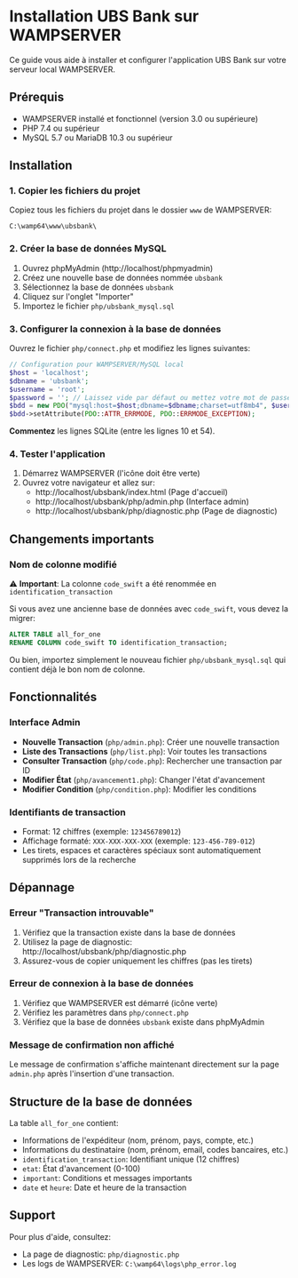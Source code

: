 # Installation UBS Bank sur WAMPSERVER

Ce guide vous aide à installer et configurer l'application UBS Bank sur votre serveur local WAMPSERVER.

## Prérequis

- WAMPSERVER installé et fonctionnel (version 3.0 ou supérieure)
- PHP 7.4 ou supérieur
- MySQL 5.7 ou MariaDB 10.3 ou supérieur

## Installation

### 1. Copier les fichiers du projet

Copiez tous les fichiers du projet dans le dossier `www` de WAMPSERVER:
```
C:\wamp64\www\ubsbank\
```

### 2. Créer la base de données MySQL

1. Ouvrez phpMyAdmin (http://localhost/phpmyadmin)
2. Créez une nouvelle base de données nommée `ubsbank`
3. Sélectionnez la base de données `ubsbank`
4. Cliquez sur l'onglet "Importer"
5. Importez le fichier `php/ubsbank_mysql.sql`

### 3. Configurer la connexion à la base de données

Ouvrez le fichier `php/connect.php` et modifiez les lignes suivantes:

```php
// Configuration pour WAMPSERVER/MySQL local
$host = 'localhost';
$dbname = 'ubsbank';
$username = 'root';
$password = ''; // Laissez vide par défaut ou mettez votre mot de passe MySQL
$bdd = new PDO("mysql:host=$host;dbname=$dbname;charset=utf8mb4", $username, $password);
$bdd->setAttribute(PDO::ATTR_ERRMODE, PDO::ERRMODE_EXCEPTION);
```

**Commentez** les lignes SQLite (entre les lignes 10 et 54).

### 4. Tester l'application

1. Démarrez WAMPSERVER (l'icône doit être verte)
2. Ouvrez votre navigateur et allez sur:
   - http://localhost/ubsbank/index.html (Page d'accueil)
   - http://localhost/ubsbank/php/admin.php (Interface admin)
   - http://localhost/ubsbank/php/diagnostic.php (Page de diagnostic)

## Changements importants

### Nom de colonne modifié

⚠️ **Important**: La colonne `code_swift` a été renommée en `identification_transaction`

Si vous avez une ancienne base de données avec `code_swift`, vous devez la migrer:

```sql
ALTER TABLE all_for_one 
RENAME COLUMN code_swift TO identification_transaction;
```

Ou bien, importez simplement le nouveau fichier `php/ubsbank_mysql.sql` qui contient déjà le bon nom de colonne.

## Fonctionnalités

### Interface Admin
- **Nouvelle Transaction** (`php/admin.php`): Créer une nouvelle transaction
- **Liste des Transactions** (`php/list.php`): Voir toutes les transactions
- **Consulter Transaction** (`php/code.php`): Rechercher une transaction par ID
- **Modifier État** (`php/avancement1.php`): Changer l'état d'avancement
- **Modifier Condition** (`php/condition.php`): Modifier les conditions

### Identifiants de transaction
- Format: 12 chiffres (exemple: `123456789012`)
- Affichage formaté: `XXX-XXX-XXX-XXX` (exemple: `123-456-789-012`)
- Les tirets, espaces et caractères spéciaux sont automatiquement supprimés lors de la recherche

## Dépannage

### Erreur "Transaction introuvable"

1. Vérifiez que la transaction existe dans la base de données
2. Utilisez la page de diagnostic: http://localhost/ubsbank/php/diagnostic.php
3. Assurez-vous de copier uniquement les chiffres (pas les tirets)

### Erreur de connexion à la base de données

1. Vérifiez que WAMPSERVER est démarré (icône verte)
2. Vérifiez les paramètres dans `php/connect.php`
3. Vérifiez que la base de données `ubsbank` existe dans phpMyAdmin

### Message de confirmation non affiché

Le message de confirmation s'affiche maintenant directement sur la page `admin.php` après l'insertion d'une transaction.

## Structure de la base de données

La table `all_for_one` contient:
- Informations de l'expéditeur (nom, prénom, pays, compte, etc.)
- Informations du destinataire (nom, prénom, email, codes bancaires, etc.)
- `identification_transaction`: Identifiant unique (12 chiffres)
- `etat`: État d'avancement (0-100)
- `important`: Conditions et messages importants
- `date` et `heure`: Date et heure de la transaction

## Support

Pour plus d'aide, consultez:
- La page de diagnostic: `php/diagnostic.php`
- Les logs de WAMPSERVER: `C:\wamp64\logs\php_error.log`
